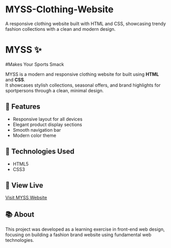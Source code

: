 # MYSS-Clothing-Website
A responsive clothing website built with HTML and CSS, showcasing trendy fashion collections with a clean and modern design.

# MYSS ✨
#Makes Your Sports Smack

MYSS is a modern and responsive clothing website for built using **HTML** and **CSS**.  
It showcases stylish collections, seasonal offers, and brand highlights for sportpersons  through a clean, minimal design.

## 🌟 Features
- Responsive layout for all devices
- Elegant product display sections
- Smooth navigation bar
- Modern color theme

## 🧰 Technologies Used
- HTML5
- CSS3

## 🚀 View Live
[Visit MYSS Website](https://pathumzcode.github.io/MYSS-Clothing-Website/)

## 📚 About
This project was developed as a learning exercise in front-end web design, focusing on building a fashion brand website using fundamental web technologies.
